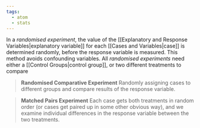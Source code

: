 ```yaml
---
tags:
  - atom
  - stats
---
```

In a *randomised experiment*, the value of the [[Explanatory and Response Variables|explanatory variable]] for each [[Cases and Variables|case]] is determined randomly, before the response variable is measured. This method avoids confounding variables. 
All *randomised experiments* need either a [[Control Groups|control group]], or two different treatments to compare
> **Randomised Comparative Experiment**
> Randomly assigning cases to different groups and compare results of the response variable.

> **Matched Pairs Experiment**
> Each case gets both treatments in random order (or cases get paired up in some other obvious way), and we examine individual differences in the response variable between the two treatments.